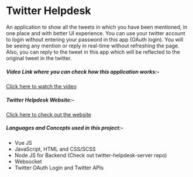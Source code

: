 # Twitter Helpdesk

An application to show all the tweets in which you have been mentioned, in one place and with better UI experience. You can use your twitter account to login without entering your password in this app (OAuth login). You will be seeing any mention or reply in real-time without refreshing the page. Also, you can reply to the tweet in this app which will be reflected to the original tweet in the twitter.



##### Video Link where you can check how this application works:-

[Click here to watch the video](https://drive.google.com/file/d/10yPXMO4IyYN8l1xC6_fzNEaGxLOrtCc_/view?usp=sharing)



##### Twitter Helpdesk Website:-

[Click here to check out the website](https://twitter--helpdesk.herokuapp.com/)



##### Languages and Concepts used in this project:-

- Vue JS
- JavaScript, HTML and CSS/SCSS
- Node JS for Backend (Check out twitter-helpdesk-server repo)
- Websocket
- Twitter OAuth Login and Twitter APIs